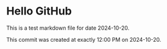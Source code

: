 # Hello GitHub
This is a test markdown file for date 2024-10-20.

This commit was created at exactly 12:00 PM on 2024-10-20.

